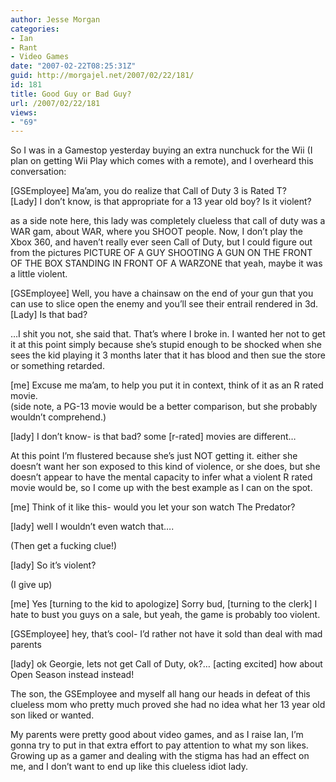 ```yaml
---
author: Jesse Morgan
categories:
- Ian
- Rant
- Video Games
date: "2007-02-22T08:25:31Z"
guid: http://morgajel.net/2007/02/22/181/
id: 181
title: Good Guy or Bad Guy?
url: /2007/02/22/181
views:
- "69"
---
```


So I was in a Gamestop yesterday buying an extra nunchuck for the Wii (I plan on getting Wii Play which comes with a remote), and I overheard this conversation:

\[GSEmployee\] Ma’am, you do realize that Call of Duty 3 is Rated T?  
\[Lady\] I don’t know, is that appropriate for a 13 year old boy? Is it violent?

as a side note here, this lady was completely clueless that call of duty was a WAR gam, about WAR, where you SHOOT people. Now, I don’t play the Xbox 360, and haven’t really ever seen Call of Duty, but I could figure out from the pictures PICTURE OF A GUY SHOOTING A GUN ON THE FRONT OF THE BOX STANDING IN FRONT OF A WARZONE that yeah, maybe it was a little violent.

\[GSEmployee\] Well, you have a chainsaw on the end of your gun that you can use to slice open the enemy and you’ll see their entrail rendered in 3d.  
\[Lady\] Is that bad?

…I shit you not, she said that. That’s where I broke in. I wanted her not to get it at this point simply because she’s stupid enough to be shocked when she sees the kid playing it 3 months later that it has blood and then sue the store or something retarded.

\[me\] Excuse me ma’am, to help you put it in context, think of it as an R rated movie.  
(side note, a PG-13 movie would be a better comparison, but she probably wouldn’t comprehend.)

\[lady\] I don’t know- is that bad? some \[r-rated\] movies are different…

At this point I’m flustered because she’s just NOT getting it. either she doesn’t want her son exposed to this kind of violence, or she does, but she doesn’t appear to have the mental capacity to infer what a violent R rated movie would be, so I come up with the best example as I can on the spot.

\[me\] Think of it like this- would you let your son watch The Predator?

\[lady\] well I wouldn’t even watch that….

(Then get a fucking clue!)

\[lady\] So it’s violent?

(I give up)

\[me\] Yes \[turning to the kid to apologize\] Sorry bud, \[turning to the clerk\] I hate to bust you guys on a sale, but yeah, the game is probably too violent.

\[GSEmployee\] hey, that’s cool- I’d rather not have it sold than deal with mad parents

\[lady\] ok Georgie, lets not get Call of Duty, ok?… \[acting excited\] how about Open Season instead instead!

The son, the GSEmployee and myself all hang our heads in defeat of this clueless mom who pretty much proved she had no idea what her 13 year old son liked or wanted.

My parents were pretty good about video games, and as I raise Ian, I’m gonna try to put in that extra effort to pay attention to what my son likes. Growing up as a gamer and dealing with the stigma has had an effect on me, and I don’t want to end up like this clueless idiot lady.